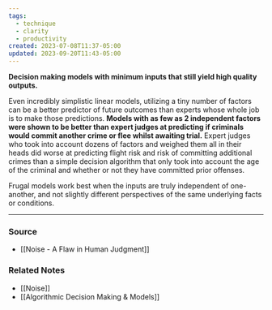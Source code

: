 ```yaml
---
tags:
  - technique
  - clarity
  - productivity
created: 2023-07-08T11:37-05:00
updated: 2023-09-20T11:43-05:00
---
```

**Decision making models with minimum inputs that still yield high quality outputs.**

Even incredibly simplistic linear models, utilizing a tiny number of factors can be a better predictor of future outcomes than experts whose whole job is to make those predictions. **Models with as few as 2 independent factors were shown to be better than expert judges at predicting if criminals would commit another crime or flee whilst awaiting trial.** Expert judges who took into account dozens of factors and weighed them all in their heads did worse at predicting flight risk and risk of committing additional crimes than a simple decision algorithm that only took into account the age of the criminal and whether or not they have committed prior offenses.

Frugal models work best when the inputs are truly independent of one-another, and not slightly different perspectives of the same underlying facts or conditions.

---

### Source
- [[Noise - A Flaw in Human Judgment]]

### Related Notes
- [[Noise]] 
- [[Algorithmic Decision Making & Models]]